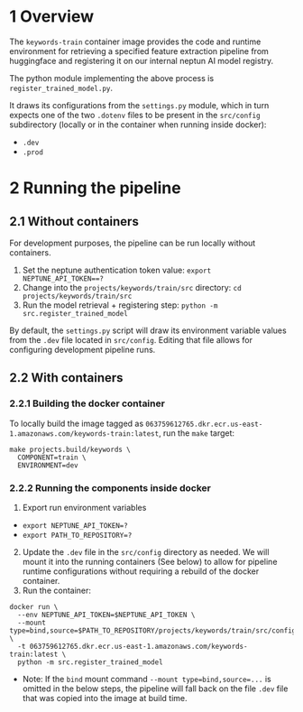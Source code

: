 # 1 Overview

The `keywords-train` container image provides the code and runtime environment for retrieving a specified feature extraction pipeline from huggingface and registering it on our internal neptun AI model registry.

The python module implementing the above process is `register_trained_model.py`.

It draws its configurations from the `settings.py` module, which in turn expects one of the two
`.dotenv` files to be present in the `src/config` subdirectory (locally or in the container when running inside docker):

- `.dev`
- `.prod`

# 2 Running the pipeline

## 2.1 Without containers

For development purposes, the pipeline can be run locally without containers.

1. Set the neptune authentication token value: `export NEPTUNE_API_TOKEN==?`
2. Change into the `projects/keywords/train/src` directory: `cd projects/keywords/train/src`
3. Run the model retrieval + registering step: `python -m src.register_trained_model`

By default, the `settings.py` script will draw its environment variable values from the `.dev` file
located in `src/config`. Editing that file allows for configuring development pipeline runs.

## 2.2 With containers

### 2.2.1 Building the docker container

To locally build the image tagged as `063759612765.dkr.ecr.us-east-1.amazonaws.com/keywords-train:latest`, run the `make` target: 
```make
make projects.build/keywords \
  COMPONENT=train \ 
  ENVIRONMENT=dev
```

### 2.2.2 Running the components inside docker

1. Export run environment variables
  - `export NEPTUNE_API_TOKEN=?`
  - `export PATH_TO_REPOSITORY=?`

2. Update the `.dev` file in the `src/config` directory as needed. We will mount it into the running containers (See below) to allow for pipeline runtime configurations without requiring a rebuild of the docker container.
3. Run the container:
  ```docker
  docker run \
    --env NEPTUNE_API_TOKEN=$NEPTUNE_API_TOKEN \
    --mount type=bind,source=$PATH_TO_REPOSITORY/projects/keywords/train/src/config/,target=/projects/keywords/train/src/config,readonly \
    -t 063759612765.dkr.ecr.us-east-1.amazonaws.com/keywords-train:latest \
    python -m src.register_trained_model
  ```
  - Note: If the `bind` mount command `--mount type=bind,source=...` is omitted in the below steps, the pipeline will fall back on the file `.dev` file that was copied into the image at build time.
